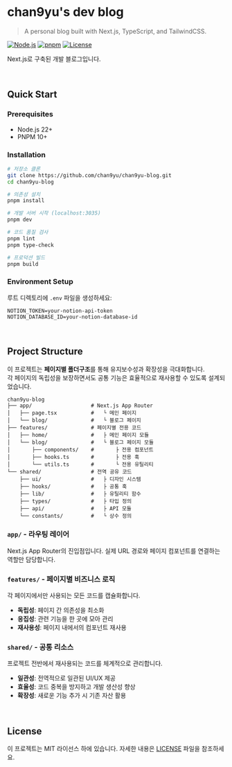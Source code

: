 # chan9yu's dev blog

> A personal blog built with Next.js, TypeScript, and TailwindCSS.

[![Node.js](https://img.shields.io/badge/Node.js-22+-green.svg)](https://nodejs.org/)
[![pnpm](https://img.shields.io/badge/pnpm-10%2B-orange?logo=pnpm&logoColor=white)](https://pnpm.io)
[![License](https://img.shields.io/badge/license-MIT-blue.svg)](LICENSE)

Next.js로 구축된 개발 블로그입니다.

<br />

## Quick Start

### Prerequisites

- Node.js 22+
- PNPM 10+

### Installation

```bash
# 저장소 클론
git clone https://github.com/chan9yu/chan9yu-blog.git
cd chan9yu-blog

# 의존성 설치
pnpm install

# 개발 서버 시작 (localhost:3035)
pnpm dev

# 코드 품질 검사
pnpm lint
pnpm type-check

# 프로덕션 빌드
pnpm build
```

### Environment Setup

루트 디렉토리에 `.env` 파일을 생성하세요:

```env
NOTION_TOKEN=your-notion-api-token
NOTION_DATABASE_ID=your-notion-database-id
```

<br />

## Project Structure

이 프로젝트는 **페이지별 폴더구조**를 통해 유지보수성과 확장성을 극대화합니다.
<br />
각 페이지의 독립성을 보장하면서도 공통 기능은 효율적으로 재사용할 수 있도록 설계되었습니다.

```
chan9yu-blog
├── app/                   # Next.js App Router
│   ├── page.tsx           #   └ 메인 페이지
│   └── blog/              #   └ 블로그 페이지
├── features/              # 페이지별 전용 코드
│   ├── home/              #   ├ 메인 페이지 모듈
│   └── blog/              #   └ 블로그 페이지 모듈
│       ├── components/    #       ├ 전용 컴포넌트
│       ├── hooks.ts       #       ├ 전용 훅
│       └── utils.ts       #       └ 전용 유틸리티
└── shared/                # 전역 공유 코드
    ├── ui/                #   ├ 디자인 시스템
    ├── hooks/             #   ├ 공통 훅
    ├── lib/               #   ├ 유틸리티 함수
    ├── types/             #   ├ 타입 정의
    ├── api/               #   ├ API 모듈
    └── constants/         #   └ 상수 정의
```

### `app/` - 라우팅 레이어

Next.js App Router의 진입점입니다. 실제 URL 경로와 페이지 컴포넌트를 연결하는 역할만 담당합니다.

### `features/` - 페이지별 비즈니스 로직

각 페이지에서만 사용되는 모든 코드를 캡슐화합니다.

- **독립성**: 페이지 간 의존성을 최소화
- **응집성**: 관련 기능을 한 곳에 모아 관리
- **재사용성**: 페이지 내에서의 컴포넌트 재사용

### `shared/` - 공통 리소스

프로젝트 전반에서 재사용되는 코드를 체계적으로 관리합니다.

- **일관성**: 전역적으로 일관된 UI/UX 제공
- **효율성**: 코드 중복을 방지하고 개발 생산성 향상
- **확장성**: 새로운 기능 추가 시 기존 자산 활용

<br />

## License

이 프로젝트는 MIT 라이선스 하에 있습니다. 자세한 내용은 [LICENSE](LICENSE) 파일을 참조하세요.
